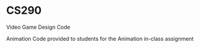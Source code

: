# CS290
Video Game Design Code

Animation
	Code provided to students for the Animation in-class assignment


